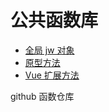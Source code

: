 # 公共函数库

* [全局 jw 对象](./docs/jw/index.md)
* [原型方法](./docs/prototype/index.md)
* [Vue 扩展方法](./docs/vue/index.md)

github 函数仓库
